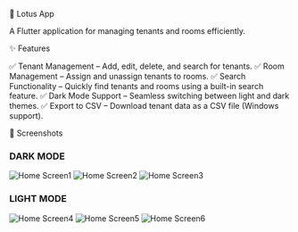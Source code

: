 🌸 Lotus App

A Flutter application for managing tenants and rooms efficiently.

✨ Features

✅ Tenant Management – Add, edit, delete, and search for tenants.
✅ Room Management – Assign and unassign tenants to rooms.
✅ Search Functionality – Quickly find tenants and rooms using a built-in search feature.
✅ Dark Mode Support – Seamless switching between light and dark themes.
✅ Export to CSV – Download tenant data as a CSV file (Windows support).

📸 Screenshots
### DARK MODE
![Home Screen1](assets/dark_tenant.jpeg)
![Home Screen2](assets/dark_room.jpeg)
![Home Screen3](assets/dark_drawer.jpeg)
### LIGHT MODE

![Home Screen4](assets/light_tenant.jpeg)
![Home Screen5](assets/light_room.jpeg)
![Home Screen6](assets/light_drawer.jpeg)
